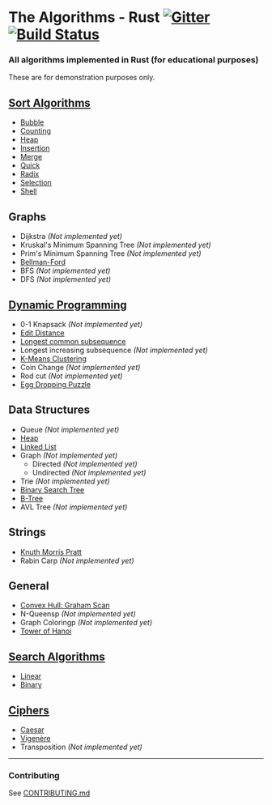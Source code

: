 # The Algorithms - Rust [![Gitter](https://img.shields.io/gitter/room/the-algorithms/rust.svg?style=flat-square)](https://gitter.im/the-algorithms/rust) [![Build Status](https://travis-ci.com/TheAlgorithms/Rust.svg?branch=master)](https://travis-ci.com/TheAlgorithms/Rust)

### All algorithms implemented in Rust (for educational purposes)

These are for demonstration purposes only.

## [Sort Algorithms](./src/sorting)

- [Bubble](./src/sorting/bubble_sort.rs)
- [Counting](./src/sorting/counting_sort.rs)
- [Heap](./src/sorting/heap_sort.rs)
- [Insertion](./src/sorting/insertion_sort.rs)
- [Merge](./src/sorting/merge_sort.rs)
- [Quick](./src/sorting/quick_sort.rs)
- [Radix](./src/sorting/radix_sort.rs)
- [Selection](./src/sorting/selection_sort.rs)
- [Shell](./src/sorting/shell_sort.rs)

## Graphs

- Dijkstra _(Not implemented yet)_
- Kruskal's Minimum Spanning Tree _(Not implemented yet)_
- Prim's Minimum Spanning Tree _(Not implemented yet)_
- [Bellman-Ford](./src/graph/bellman_ford.rs)
- BFS _(Not implemented yet)_
- DFS  _(Not implemented yet)_

## [Dynamic Programming](./src/general)

- 0-1 Knapsack _(Not implemented yet)_
- [Edit Distance](./src/dynamic_programming/edit_distance.rs)
- [Longest common subsequence](./src/dynamic_programming/longest_common_subsequence.rs)
- Longest increasing subsequence _(Not implemented yet)_
- [K-Means Clustering](./src/general/kmeans.rs)
- Coin Change _(Not implemented yet)_
- Rod cut _(Not implemented yet)_
- [Egg Dropping Puzzle](./src/dynamic_programming/egg_dropping.rs)

## Data Structures

- Queue _(Not implemented yet)_
- [Heap](./src/data_structures/heap.rs)
- [Linked List](./src/data_structures/linked_list.rs)
- Graph _(Not implemented yet)_
  - Directed _(Not implemented yet)_
  - Undirected _(Not implemented yet)_
- Trie _(Not implemented yet)_
- [Binary Search Tree](./src/data_structures/binary_search_tree.rs)
- [B-Tree](./src/data_structures/b_tree.rs)
- AVL Tree _(Not implemented yet)_

## Strings

- [Knuth Morris Pratt](./src/string/knuth_morris_pratt.rs)
- Rabin Carp _(Not implemented yet)_

## General

- [Convex Hull: Graham Scan](./src/general/convex_hull.rs)
- N-Queensp _(Not implemented yet)_
- Graph Coloringp _(Not implemented yet)_
- [Tower of Hanoi](./src/general/hanoi.rs)

## [Search Algorithms](./src/searching)

- [Linear](./src/searching/linear_search.rs)
- [Binary](./src/searching/binary_search.rs)

## [Ciphers](./src/ciphers)

- [Caesar](./src/ciphers/caesar.rs)
- [Vigenère](./src/ciphers/vigenere.rs)
- Transposition _(Not implemented yet)_

---
### Contributing

See [CONTRIBUTING.md](CONTRIBUTING.md)
